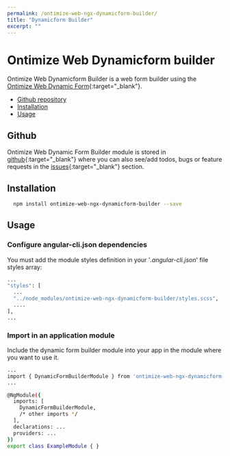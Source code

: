 ```yaml
---
permalink: /ontimize-web-ngx-dynamicform-builder/
title: "Dynamicform Builder"
excerpt: ""
---
```


# Ontimize Web Dynamicform builder

Ontimize Web Dynamicform Builder is a web form builder using the [Ontimize Web Dynamic Form](https://github.com/OntimizeWeb/ontimize-web-ngx-dynamicform){:target="_blank"}.

* [Github repository](#github)
* [Installation](#installation)
* [Usage](#usage)

## Github
Ontimize Web Dynamic Form Builder module is stored in [github](https://github.com/OntimizeWeb/ontimize-web-ngx-dynamicform-builder){:target="_blank"} where you can also see/add todos, bugs or feature requests in the [issues](https://github.com/OntimizeWeb/ontimize-web-ngx-dynamicform-builder/issues){:target="_blank"} section.


## Installation

```bash
  npm install ontimize-web-ngx-dynamicform-builder --save
```

## Usage

### Configure angular-cli.json dependencies

You must add the module styles definition in your '*.angular-cli.json*' file styles array:

```bash
...
"styles": [
  ...
  "../node_modules/ontimize-web-ngx-dynamicform-builder/styles.scss",
  ....
],
...
```

### Import in an application module

Include the dynamic form builder module into your app in the module where you want to use it.

```bash
...
import { DynamicFormBuilderModule } from 'ontimize-web-ngx-dynamicform-builder';
...

@NgModule({
  imports: [
    DynamicFormBuilderModule,
    /* other imports */
  ],
  declarations: ...
  providers: ...
})
export class ExampleModule { }
```

